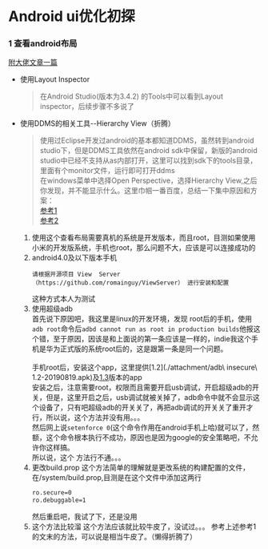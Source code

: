  # Android ui优化初探

 ### 1 查看android布局
  [附大佬文章一篇](http://per-dyw.xyz/2019/08/15/UI%E6%A3%80%E6%B5%8B/#more)
 - 使用Layout Inspector
    > 在Android Studio(版本为3.4.2) 的Tools中可以看到Layout inspector，后续步骤不多说了
 - 使用DDMS的相关工具--Hierarchy View（折腾）
    > 使用过Eclipse开发过android的基本都知道DDMS，虽然转到android studio下，但是DDMS工具依然在android sdk中保留，新版的android studio中已经不支持从as内部打开，这里可以找到sdk下的tools目录，里面有个monitor文件，运行即可打开ddms<br/>
    在windows菜单中选择Open Perspective，选择Hierarchy View,之后你发现，并不能显示什么。这里巾帼一番百度，总结一下集中原因和方案：<br/>
    [参考1](https://www.jianshu.com/p/a2ce59503224)<br/>
    [参考2](https://www.jianshu.com/p/1ee54e3ea9fd)<br/>
    1. 使用这个查看布局需要真机的系统是开发版本，而且root，目测如果使用小米的开发版系统，手机也root，那么问题不大，应该是可以连接成功的
    2. android4.0及以下版本手机
        ```
        请根据开源项目 View  Server（https://github.com/romainguy/ViewServer） 进行安装和配置
        ```
        这种方式本人为测试
    3. 使用超级adb<br/>
        首先说下原因吧，我这里是linux的开发环境，发现
        root后的手机，使用`adb root`命令后`adbd cannot run as root in production builds`他报这个错，至于原因，因该是和上面说的第一条应该是一样的，indie我这个手机是华为正式版的系统root后的，这是跟第一条是同一个问题。<br/><br/>
        手机root后，安装这个app，这里提供[1.2](./attachment/adb\ insecure\ 1.2-20190819.apk)及[1.3](./attachment/超级adb1.3-20190819.apk)版本的app<br/>
        安装之后，注意需要root，权限而且需要开启usb调试，开启超级adb的开关，但是，这里开启之后，usb调试就被关掉了，adb命令中就不会显示这个设备了，只有吧超级adb的开关关了，再把adb调试的开关关了重开才行，所以说，这个方法并没有用。。。<br/>
        然后网上说`setenforce 0`(这个命令作用在android手机上哈)就可以了，然额，这个命令根本执行不成功，原因也是因为google的安全策略吧，不允许你这样搞。<br/>
        所以说，这个 方法行不通。。。
    4. 更改build.prop
        这个方法简单的理解就是更改系统的构建配置的文件，在/system/build.prop,目测是在这个文件中添加这两行
        ```bash
        ro.secure=0 
        ro.debuggable=1
        ```
        然后重启吧，我试了下，还是没用
    5. 这个方法比较溜
        这个方法应该就比较牛皮了，没试过。。。
        参考上述参考1 的文末的方法，可以说是相当牛皮了。（懒得折腾了）
